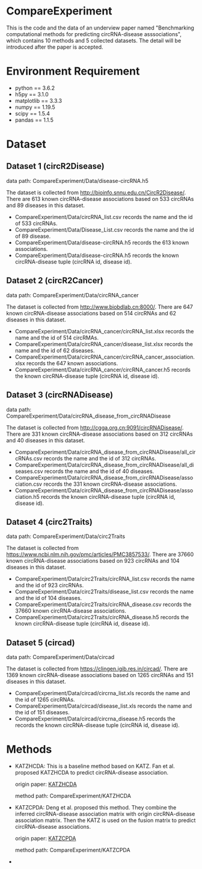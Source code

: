# CompareExperiment
This is the code and the data of an underview paper named "Benchmarking computational methods for predicting circRNA-disease asssociations", which contains 10 methods and 5 collected datasets. The detail will be introduced after the paper is accepted.

# Environment Requirement
+ python == 3.6.2
+ h5py == 3.1.0
+ matplotlib == 3.3.3
+ numpy == 1.19.5
+ scipy == 1.5.4
+ pandas == 1.1.5

# Dataset
## Dataset 1 (circR2Disease)
data path: CompareExperiment/Data/disease-circRNA.h5


The dataset is collected from <http://bioinfo.snnu.edu.cn/CircR2Disease/>. There are 613 known circRNA-disease associations based on 533 circRNAs and 89 diseases in this dataset.
+ CompareExperiment/Data/circRNA_list.csv records the name and the id of 533 circRNAs.
+ CompareExperiment/Data/Disease_List.csv records the name and the id of 89 disease.
+ CompareExperiment/Data/disease-circRNA.h5 records the 613 known associations.
+ CompareExperiment/Data/disease-circRNA.h5 records the known circRNA-disease tuple (circRNA id, disease id).

## Dataset 2 (circR2Cancer)
data path: CompareExperiment/Data/circRNA_cancer


The dataset is collected from <http://www.biobdlab.cn:8000/>. There are 647 known circRNA-disease associations based on 514 circRNAs and 62 diseases in this dataset.
+ CompareExperiment/Data/circRNA_cancer/circRNA_list.xlsx records the name and the id of 514 circRMAs.
+ CompareExperiment/Data/circRNA_cancer/disease_list.xlsx records the name and the id of 62 diseases.
+ CompareExperiment/Data/circRNA_cancer/circRNA_cancer_association.xlsx records the 647 known associations.
+ CompareExperiment/Data/circRNA_cancer/circRNA_cancer.h5 records the known circRNA-disease tuple (circRNA id, disease id).

## Dataset 3 (circRNADisease)
data path: CompareExperiment/Data/circRNA_disease_from_circRNADisease


The dataset is collected from <http://cgga.org.cn:9091/circRNADisease/>. There are 331 known circRNA-disease associations based on 312 circRNAs and 40 diseases in this dataset.
+ CompareExperiment/Data/circRNA_disease_from_circRNADisease/all_circRNAs.csv records the name and the id of 312 circRNAs.
+ CompareExperiment/Data/circRNA_disease_from_circRNADisease/all_diseases.csv records the name and the id of 40 diseases.
+ CompareExperiment/Data/circRNA_disease_from_circRNADisease/association.csv records the 331 known circRNA-disease associations.
+ CompareExperiment/Data/circRNA_disease_from_circRNADisease/association.h5 records the known circRNA-disease tuple (circRNA id, disease id).

## Dataset 4 (circ2Traits)
data path: CompareExperiment/Data/circ2Traits


The dataset is collected from <https://www.ncbi.nlm.nih.gov/pmc/articles/PMC3857533/>. There are 37660 known circRNA-disease associations based on 923 circRNAs and 104 diseases in this dataset.
+ CompareExperiment/Data/circ2Traits/circRNA_list.csv records the name and the id of 923 circRNAs.
+ CompareExperiment/Data/circ2Traits/disease_list.csv records the name and the id of 104 diseases.
+ CompareExperiment/Data/circ2Traits/circRNA_disease.csv records the 37660 known circRNA-disease associations.
+ CompareExperiment/Data/circ2Traits/circRNA_disease.h5 records the known circRNA-disease tuple (circRNA id, disease id).

## Dataset 5 (circad)
data path: CompareExperiment/Data/circad


The dataset is collected from <https://clingen.igib.res.in/circad/>. There are 1369 known circRNA-disease associations based on 1265 circRNAs and 151 diseases in this dataset.
+ CompareExperiment/Data/circad/circrna_list.xls records the name and the id of 1265 circRNAs.
+ CompareExperiment/Data/circad/disease_list.xls records the name and the id of 151 diseases.
+ CompareExperiment/Data/circad/circrna_disease.h5 records the records the known circRNA-disease tuple (circRNA id, disease id).

# Methods
+ KATZHCDA: This is a baseline method based on KATZ. Fan et al. proposed KATZHCDA to predict circRNA-disease association.


  origin paper: [KATZHCDA](https://www.ncbi.nlm.nih.gov/pmc/articles/PMC6299360/)


  method path: CompareExperiment/KATZHCDA

+ KATZCPDA: Deng et al. proposed this method. They combine the inferred circRNA-disease association matrix with origin circRNA-disease association matrix. Then the KATZ is used on the fusion matrix to predict circRNA-disease associations.


  origin paper: [KATZCPDA](https://ieeexplore.ieee.org/document/8735932)


  method path: CompareExperiment/KATZCPDA
  
+ 

